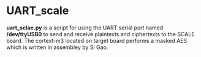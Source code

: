 # UART_scale

**uart_sclae.py** is a script for using the UART serial port named **/dev/ttyUSB0** to send and receive plaintexts and ciphertexts to the SCALE board.
The cortext-m3 located on target board performs a masked AES which is written in assembley by Si Gao.
